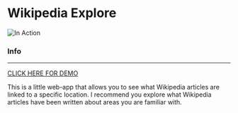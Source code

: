# Wikipedia Explore

![In Action](/images/inaction.gif "In Action")


### Info
------
[CLICK HERE FOR DEMO](https://ashpil.pythonanywhere.com/ "Wikipedia Explore")

This is a little web-app that allows you to see what Wikipedia articles are linked to a specific location. 
I recommend you explore what Wikipedia articles have been written about areas you are familiar with.